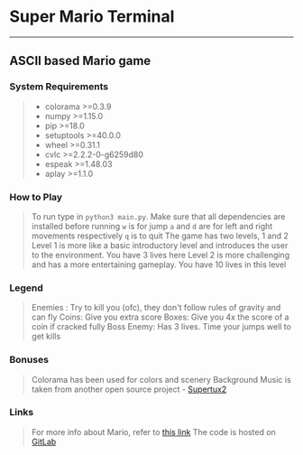 # Super Mario Terminal  

---

## ASCII based Mario game

### System Requirements

> - colorama   >=0.3.9  
> - numpy      >=1.15.0
> - pip        >=18.0
> - setuptools >=40.0.0
> - wheel      >=0.31.1
> - cvlc       >=2.2.2-0-g6259d80
> - espeak     >=1.48.03
> - aplay      >=1.1.0

### How to Play

> To run type in `python3 main.py`. Make sure that all dependencies are installed before running
> `w` is for jump
> `a` and `d` are for left and right movements respectively
> `q` is to quit
> The game has two levels, 1 and 2
> Level 1 is more like a basic introductory level and introduces the user to the environment. You have 3 lives here
> Level 2 is more challenging and has a more entertaining gameplay. You have 10 lives in this level

### Legend

> Enemies : Try to kill you (ofc), they don't follow rules of gravity and can fly
> Coins: Give you extra score
> Boxes: Give you 4x the score of a coin if cracked fully
> Boss Enemy: Has 3 lives. Time your jumps well to get kills

### Bonuses

> Colorama has been used for colors and scenery
> Background Music is taken from another open source project - [Supertux2](https://github.com/SuperTux/supertux)

### Links

>For more info about Mario, refer to [this link](http://http://mario.nintendo.com/)
The code is hosted on [GitLab](https://gitlab.com/abhigyanghosh30/SSAD_Assignment1)